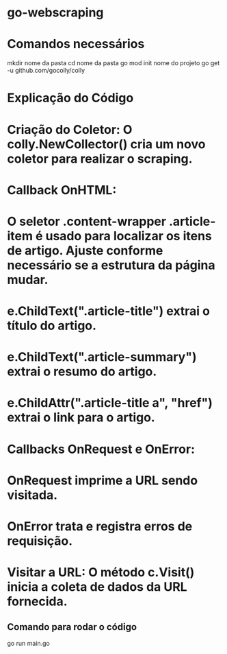 # go-webscraping

# Comandos necessários

mkdir nome da pasta
cd nome da pasta
go mod init nome do projeto
go get -u github.com/gocolly/colly

# Explicação do Código
# Criação do Coletor: O colly.NewCollector() cria um novo coletor para realizar o scraping.

# Callback OnHTML:

# O seletor .content-wrapper .article-item é usado para localizar os itens de artigo. Ajuste conforme necessário se a estrutura da página mudar.
# e.ChildText(".article-title") extrai o título do artigo.
# e.ChildText(".article-summary") extrai o resumo do artigo.
# e.ChildAttr(".article-title a", "href") extrai o link para o artigo.
# Callbacks OnRequest e OnError:

# OnRequest imprime a URL sendo visitada.
# OnError trata e registra erros de requisição.
# Visitar a URL: O método c.Visit() inicia a coleta de dados da URL fornecida.

## Comando para rodar o código

go run main.go